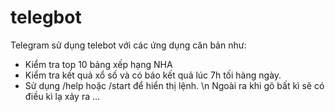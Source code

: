 # telegbot
Telegram sử dụng telebot với các ứng dụng căn bản như:
- Kiểm tra top 10 bảng xếp hạng NHA
- Kiểm tra kết quả xổ số và có báo kết quả lúc 7h tối hàng ngày. 
- Sử dụng /help hoặc /start để hiển thị lệnh. \n
Ngoài ra khi gõ bất kì sẽ có điều kì lạ xảy ra ...
